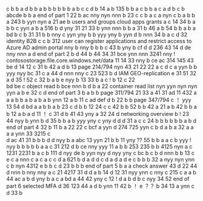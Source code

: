 c
b
b
a
d
b
b
a b
b
b
b
b
b
a
b
c
c
d
b
14
a
b
135
b
b
a
c
b
b
a
c
a
d
b
c
b
abcde
b
b
a     end of part 1
22
b
ac
nny
nyn  nnn
b
23
c
c
b
a
c
a
nyn
c
b
a
b
b
a
243
b
yyn nyn
a
21
ae
b
users and groups   cloud apps  grants
a
c
14
34
b
a
b
b c 
yyn
a
b
a
516
b
d
yny
31
21  33
b
ynn nnn
b
b 
a
31
b
46
a
b
54
b
b
a b
a
bd
b
c
b
31
31
b
b
nny
c
yyn yny
b
b
yyy yny
b
yyn
d
b
nnn
34
b
a
c
d
32
identity B2B
c
c
b
312
user can register applications and  restrict access to Azure AD admin portal
nny
b
nny
b
b
b
c
43
b
yny
b
cf
d
d
236
43
14
d
de
nny nnn
a
d end of part 2
b d
44
b
44 34
31
bce
ynn nnn
3241
nny !
contosostorage.file.core.windows.net/data
11
14
33
nny
b
ce ac
314 145
43
be
d
14 12
c
31
b
42
a
d
b
13   page 214/794
nyn
43
21 22
22
a
c
d
c
a
yyn
b
b
yyy nyy
bc
31
c
a
44
d
nnn
nny
c
23
523
b
d
IAM GEO-replication
e
31 51
32
a
d
35 ! 52
c
32
b
a
b
e
nyy
b
13
33
b a
c ! b
12
c
22  
bd be
c
object read
b
bce
nnn
b
d
b a
22
container read list
nyn
yyn nyn
nyn
yyn
a
b
e
32
c
d end of part 3
b
a
b
b  page 311/794
21  33
a 
41
31
ad
11
432
a
a
a
b
b
a
b
a
b
a
b
ynn
12
a
b
11
c
ad
def
d
b
22
b
b  page 347/794
c ！
yyy
13
54
d
bd
a
a
b
b
a
b
23
c
d
b
b
12
24
c
c
42
b
b
52
b
b
42
a
21
a
b
42
b
b
a
b
12
a
b
a
d
11 ！
c
31
d b
41
43
yny
a
32
24
d
networking overview
b !
23
44
nyy 
b
ynn
b d
35
b
b
a
b
yyy yny
c
yny
d
d
d
31
a
c
c
24
b
b
b
b
b
b
a
b
d  end of part 4 
32
b
11
b a
22
22
c
bcf
a
yyn
d
274 725
yyn
c
b
d
a
b
a
32
a
a
a
a
ynn
33
3215
c  
d
ac
41
31
b
b
b
d
d 
nyy
b
a
abc
13
yyn
21
b
b
11
yny
?? 55
b
b
a
a
c
b
yyy ! nyy
b
b
b
b
b
a
a
c
31
212
d
b
ce
nny
yyy
11
a
b
b
253 235
b
b
4125
nyn
a
c
1231 2231
b
a
c
b
111
d
nyy
de
b
yyn
nyy
d
nyy
yny
c
bc
b
c
b
d
nnn
b
b
13
c
e c
a
nnn
c
a
c
a
c
c
d
a
621
b
d a
d
d
c d
a
d
a
d
e
c
b
b
b
32
a
nyy nyn
ynn
c
b
nyn
4312
e b
b
c
d
23
b
b
b  end of part 5 
b
a
a    check answer
43
d
22
44
d
nnn
b
nny
nny
a
c
21
4217
31
d
d
a
b
14
d
12
31
nyy
ynn
c
nny
c
215
c
a
a
b
44
ac
a
b
d
yny
b
a
c
a
bd
a
44
42
yny
c
12 !
d
a
b
d
b
c
nyy
34 
52   end of part 6
selected MFA
d
36
123
44
a
d
b
ynn
11
42
b ！
e
？？ b
34
13
a
ynn
c
d
33
b
